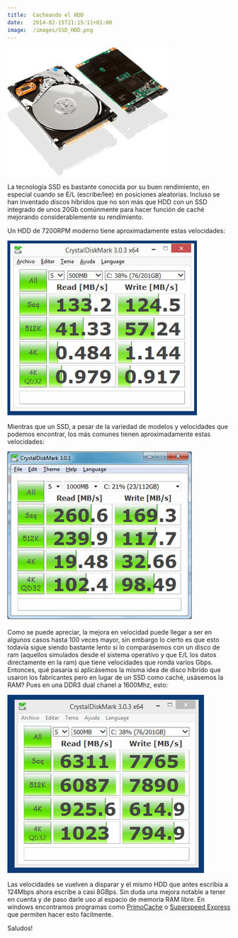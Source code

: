 ```yaml
---
title:  Cacheando el HDD
date:   2014-02-15T21:15:11+01:00
image:  /images/SSD_HDD.png
---
```

![HDD](SSD_HDD.png)

La tecnología SSD es bastante conocida por su buen rendimiento, en especial cuando se E/L (escribe/lee) en posiciones aleatorias. Incluso se han inventado discos híbridos que no son más que HDD con un SSD integrado de unos 20Gb comúnmente para hacer función de caché mejorando considerablemente su rendimiento.

Un HDD de 7200RPM moderno tiene aproximadamente estas velocidades:

![HDD Benchmark](HDD-7200rpm-sin-cachear.png)

Mientras que un SSD, a pesar de la variedad de modelos y velocidades que podemos encontrar, los más comunes tienen aproximadamente estas velocidades:

![SSD Benchmark](ssd.png)

Como se puede apreciar, la mejora en velocidad puede llegar a ser en algunos casos hasta 100 veces mayor, sin embargo lo cierto es que esto todavía sigue siendo bastante lento si lo comparásemos con un disco de ram (aquellos simulados desde el sistema operativo y que E/L los datos directamente en la ram) que tiene velocidades que ronda varios Gbps. Entonces, qué pasaría si aplicásemos la misma idea de disco híbrido que usaron los fabricantes pero en lugar de un SSD como caché, usásemos la RAM? Pues en una DDR3 dual chanel a 1600Mhz, esto:

![RAM cached HDD Benchmark](HDD-7200rpm-cacheado.png)

Las velocidades se vuelven a disparar y el mismo HDD que antes escribía a 124Mbps ahora escribe a casi 8GBps. Sin duda una mejora notable a tener en cuenta y de paso darle uso al espacio de memoria RAM libre. En windows encontramos programas como [PrimoCache](http://www.romexsoftware.com/en-us/primo-cache/index.html) o [Superspeed Express](http://www.superspeed.com/desktop/supercache.php) que permiten hacer esto fácilmente.

Saludos!